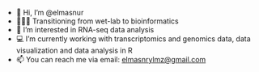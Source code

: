 - 👋 Hi, I’m @elmasnur
- 👩🏻‍🔬 Transitioning from wet-lab to bioinformatics
- 👀 I’m interested in RNA-seq data analysis
- 💻  I’m currently working with transcriptomics and genomics data, data visualization and data analysis in R
- 📫 You can reach me via email: elmasnrylmz@gmail.com

<!---
elmasnur/elmasnur is a ✨ special ✨ repository because its `README.md` (this file) appears on your GitHub profile.
You can click the Preview link to take a look at your changes.
--->
